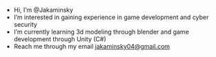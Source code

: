 - Hi, I’m @Jakaminsky
- I’m interested in gaining experience in game development and cyber security
- I’m currently learning 3d modeling through blender and game development through Unity (C#)
- Reach me through my email jakaminsky04@gmail.com

